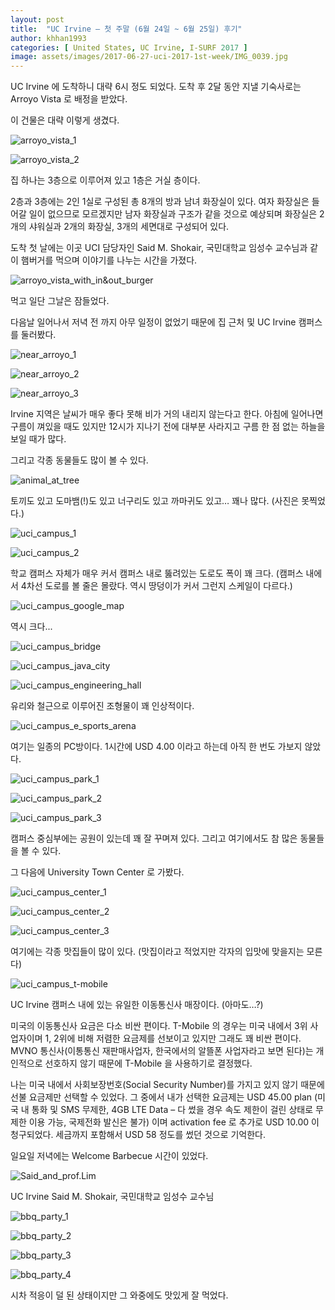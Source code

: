```yaml
---
layout: post
title:  "UC Irvine – 첫 주말 (6월 24일 ~ 6월 25일) 후기"
author: khhan1993
categories: [ United States, UC Irvine, I-SURF 2017 ]
image: assets/images/2017-06-27-uci-2017-1st-week/IMG_0039.jpg
---
```


UC Irvine 에 도착하니 대략 6시 정도 되었다. 도착 후 2달 동안 지낼 기숙사로는 Arroyo Vista 로 배정을 받았다.

이 건물은 대략 이렇게 생겼다.

![arroyo_vista_1](/assets/images/2017-06-27-uci-2017-1st-week/1-1.jpg)

![arroyo_vista_2](/assets/images/2017-06-27-uci-2017-1st-week/2-1.jpg)

집 하나는 3층으로 이루어져 있고 1층은 거실 층이다.

2층과 3층에는 2인 1실로 구성된 총 8개의 방과 남녀 화장실이 있다. 여자 화장실은 들어갈 일이 없으므로 모르겠지만 남자 화장실과 구조가 같을 것으로 예상되며 화장실은 2개의 샤워실과 2개의 화장실, 3개의 세면대로 구성되어 있다.

도착 첫 날에는 이곳 UCI 담당자인 Said M. Shokair, 국민대학교 임성수 교수님과 같이 햄버거를 먹으며 이야기를 나누는 시간을 가졌다.

![arroyo_vista_with_in&out_burger](/assets/images/2017-06-27-uci-2017-1st-week/3-1.jpg)

먹고 일단 그날은 잠들었다.

다음날 일어나서 저녁 전 까지 아무 일정이 없었기 때문에 집 근처 및 UC Irvine 캠퍼스를 둘러봤다.

![near_arroyo_1](/assets/images/2017-06-27-uci-2017-1st-week/4-1.jpg)

![near_arroyo_2](/assets/images/2017-06-27-uci-2017-1st-week/5-1.jpg)

![near_arroyo_3](/assets/images/2017-06-27-uci-2017-1st-week/6-1.jpg)

Irvine 지역은 날씨가 매우 좋다 못해 비가 거의 내리지 않는다고 한다. 아침에 일어나면 구름이 껴있을 때도 있지만 12시가 지나기 전에 대부분 사라지고 구름 한 점 없는 하늘을 보일 때가 많다.

그리고 각종 동물들도 많이 볼 수 있다.

![animal_at_tree](/assets/images/2017-06-27-uci-2017-1st-week/7.jpg)

토끼도 있고 도마뱀(!)도 있고 너구리도 있고 까마귀도 있고… 꽤나 많다. (사진은 못찍었다.)

![uci_campus_1](/assets/images/2017-06-27-uci-2017-1st-week/8-1.jpg)

![uci_campus_2](/assets/images/2017-06-27-uci-2017-1st-week/9-1.jpg)

학교 캠퍼스 자체가 매우 커서 캠퍼스 내로 뚫려있는 도로도 폭이 꽤 크다. (캠퍼스 내에서 4차선 도로를 볼 줄은 몰랐다. 역시 땅덩이가 커서 그런지 스케일이 다르다.)

![uci_campus_google_map](/assets/images/2017-06-27-uci-2017-1st-week/10-1.png)

역시 크다...

![uci_campus_bridge](/assets/images/2017-06-27-uci-2017-1st-week/12.jpg)

![uci_campus_java_city](/assets/images/2017-06-27-uci-2017-1st-week/13.jpg)

![uci_campus_engineering_hall](/assets/images/2017-06-27-uci-2017-1st-week/14.jpg)

유리와 철근으로 이루어진 조형물이 꽤 인상적이다.

![uci_campus_e_sports_arena](/assets/images/2017-06-27-uci-2017-1st-week/15.jpg)

여기는 일종의 PC방이다. 1시간에 USD 4.00 이라고 하는데 아직 한 번도 가보지 않았다.

![uci_campus_park_1](/assets/images/2017-06-27-uci-2017-1st-week/16.jpg)

![uci_campus_park_2](/assets/images/2017-06-27-uci-2017-1st-week/17.jpg)

![uci_campus_park_3](/assets/images/2017-06-27-uci-2017-1st-week/18.jpg)

캠퍼스 중심부에는 공원이 있는데 꽤 잘 꾸며져 있다. 그리고 여기에서도 참 많은 동물들을 볼 수 있다.

그 다음에 University Town Center 로 가봤다.

![uci_campus_center_1](/assets/images/2017-06-27-uci-2017-1st-week/19.jpg)

![uci_campus_center_2](/assets/images/2017-06-27-uci-2017-1st-week/20.jpg)

![uci_campus_center_3](/assets/images/2017-06-27-uci-2017-1st-week/21.jpg)

여기에는 각종 맛집들이 많이 있다. (맛집이라고 적었지만 각자의 입맛에 맞을지는 모른다)

![uci_campus_t-mobile](/assets/images/2017-06-27-uci-2017-1st-week/22.jpg)

UC Irvine 캠퍼스 내에 있는 유일한 이동통신사 매장이다. (아마도…?)

미국의 이동통신사 요금은 다소 비싼 편이다. T-Mobile 의 경우는 미국 내에서 3위 사업자이며 1, 2위에 비해 저렴한 요금제를 선보이고 있지만 그래도 꽤 비싼 편이다. MVNO 통신사(이통통신 재판매사업자, 한국에서의 알뜰폰 사업자라고 보면 된다)는 개인적으로 선호하지 않기 때문에 T-Mobile 을 사용하기로 결정했다.

나는 미국 내에서 사회보장번호(Social Security Number)를 가지고 있지 않기 때문에 선불 요금제만 선택할 수 있었다. 그 중에서 내가 선택한 요금제는 USD 45.00 plan (미국 내 통화 및 SMS 무제한, 4GB LTE Data – 다 썼을 경우 속도 제한이 걸린 상태로 무제한 이용 가능, 국제전화 발신은 불가) 이며 activation fee 로 추가로 USD 10.00 이 청구되었다. 세금까지 포함해서 USD 58 정도를 썼던 것으로 기억한다.

일요일 저녁에는 Welcome Barbecue 시간이 있었다.

![Said_and_prof.Lim](/assets/images/2017-06-27-uci-2017-1st-week/27.jpg)

UC Irvine Said M. Shokair, 국민대학교 임성수 교수님

![bbq_party_1](/assets/images/2017-06-27-uci-2017-1st-week/23.jpg)

![bbq_party_2](/assets/images/2017-06-27-uci-2017-1st-week/24.jpg)

![bbq_party_3](/assets/images/2017-06-27-uci-2017-1st-week/25.jpg)

![bbq_party_4](/assets/images/2017-06-27-uci-2017-1st-week/26.jpg)

시차 적응이 덜 된 상태이지만 그 와중에도 맛있게 잘 먹었다.